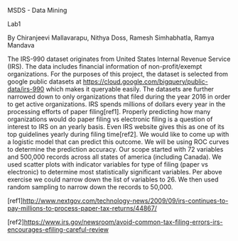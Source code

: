 MSDS - Data Mining

Lab1

By Chiranjeevi Mallavarapu, Nithya Doss, Ramesh Simhabhatla, Ramya Mandava

The IRS-990 dataset originates from United States Internal Revenue Service (IRS). The data includes financial information of non-profit/exempt organizations. For the purposes of this project, the dataset is selected from google public datasets at https://cloud.google.com/bigquery/public-data/irs-990 which makes it queryable easily. The datasets are further narrowed down to only organizations that filed during the year 2016 in order to get active organizations.
IRS spends millions of dollars every year in the processing efforts of paper filing[ref1]. Properly predicting how many organizations would do paper filing vs electronic filing is a question of interest to IRS on an yearly basis. Even IRS website gives this as one of its top guidelines yearly during filing time[ref2]. We would like to come up with a logistic model that can predict this outcome. We will be using ROC curves to determine the prediction accuracy.
Our scope started with 72 variables and 500,000 records across all states of america (including Canada). We used scatter plots with indicator variables for type of filing (paper vs electronic) to determine most statistically significant variables. Per above exercise we could narrow down the list of variables to 26. We then used random sampling to narrow down the records to 50,000.

[ref1]http://www.nextgov.com/technology-news/2009/09/irs-continues-to-pay-millions-to-process-paper-tax-returns/44867/

[ref2]https://www.irs.gov/newsroom/avoid-common-tax-filing-errors-irs-encourages-efiling-careful-review
